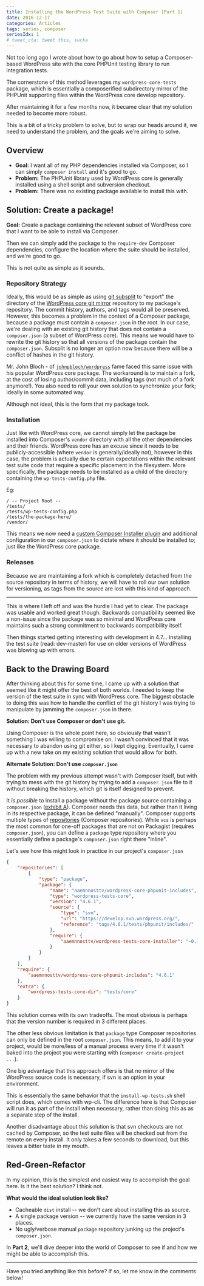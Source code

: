 ```yaml
---
title: Installing the WordPress Test Suite with Composer [Part 1]
date: 2016-12-17
categories: Articles
tags: series, composer
seriesIdx: 1
# tweet_cta: tweet this, sucka
---
```


Not too long ago I wrote about how to go about how to setup a Composer-based WordPress site with the core PHPUnit testing library to run integration tests.

The cornerstone of this method leverages my `wordpress-core-tests` package, which is essentially a composerified subdirectory mirror of the PHPUnit supporting files within the WordPress core develop repository.

After maintaining it for a few months now, it became clear that my solution needed to become more robust.

This is a bit of a tricky problem to solve, but to wrap our heads around it, we need to understand the problem, and the goals we're aiming to solve.

## Overview

- **Goal:** I want all of my PHP dependencies installed via Composer, so I can simply `composer install` and it's good to go.
- **Problem:** The PHPUnit library used by WordPress core is generally installed using a shell script and subversion checkout.
- **Problem:** There was no existing package available to install this with.

## Solution: Create a package!

**Goal:** Create a package containing the relevant subset of WordPress core that I want to be able to install via Composer.

Then we can simply add the package to the `require-dev` Composer dependencies, configure the location where the suite should be installed, and we're good to go.

This is not quite as simple as it sounds.

### Repository Strategy

Ideally, this would be as simple as using [git subsplit](https://github.com/dflydev/git-subsplit) to "export" the directory of the [WordPress core git mirror](git://develop.git.wordpress.org/) repository to my package's repository.  The commit history, authors, and tags would all be preserved. However, this becomes a problem in the context of a Composer package, because a package must contain a `composer.json` in the root. In our case, we're dealing with an existing git history that does not contain a `composer.json` (a subset of WordPress core). This means we would have to rewrite the git history so that all versions of the package contain the `composer.json`. Subsplit is no longer an option now because there will be a conflict of hashes in the git history.

Mr. John Bloch - of [`johnpbloch/wordpress`](https://packagist.org/packages/johnpbloch/wordpress) fame faced this same issue with his popular WordPress core package. The workaround is to maintain a fork, at the cost of losing author/commit data, including tags (not much of a fork anymore!). You also need to roll your own solution to synchronize your fork; ideally in some automated way.

Although not ideal, this is the form that my package took.

### Installation

Just like with WordPress core, we cannot simply let the package be installed into Composer's `vendor` directory with all the other dependencies and their friends. WordPress core has an excuse since it needs to be publicly-accessible (where `vendor` is generally/ideally not), however in this case, the problem is actually due to certain expectations within the relevant test suite code that require a specific placement in the filesystem. More specifically, the package needs to be installed as a child of the directory containing the `wp-tests-config.php` file.

Eg:
```
/ -- Project Root --
/tests/
/tests/wp-tests-config.php
/tests/the-package-here/
/vendor/
```

This means we now need a [custom Composer Installer plugin](https://github.com/aaemnnosttv/wordpress-tests-core-installer) and additional configuration in our `composer.json` to dictate where it should be installed to; just like the WordPress core package.

### Releases

Because we are maintaining a fork which is completely detached from the source repository in terms of history, we will have to roll our own solution for versioning, as tags from the source are lost with this kind of approach.

---

This is where I left off and was the hurdle I had yet to clear. The package was usable and worked great though. Backwards compatibility seemed like a non-issue since the package was so minimal and WordPress core maintains such a strong commitment to backwards compatibility itself.

Then things started getting interesting with development in 4.7... Installing the test suite (read: dev-master) for use on older versions of WordPress was blowing up with errors.

## Back to the Drawing Board

After thinking about this for some time, I came up with a solution that seemed like it might offer the best of both worlds. I needed to keep the version of the test suite in sync with WordPress core. The biggest obstacle to doing this was how to handle the conflict of the git history I was trying to manipulate by jamming the `composer.json` in there.

**Solution: Don't use Composer or don't use git.**

Using Composer is the whole point here, so obviously that wasn't something I was willing to compromise on. I wasn't convinced that it was necessary to abandon using git either, so I kept digging. Eventually, I came up with a new take on my existing solution that would allow for both.

**Alternate Solution: Don't use `composer.json`**

The problem with my previous attempt wasn't with Composer itself, but with trying to mess with the git history by trying to add a `composer.json` file to it without breaking the history, which git is itself designed to prevent.

It _is possible_ to install a package without the package source containing a `composer.json` ([exhibit A](https://wpackagist.org)). Composer needs this data, but rather than it living in its respective package, it can be defined "manually". Composer supports multiple types of [repositories](https://getcomposer.org/doc/05-repositories.md) (Composer repositories). While `vcs` is perhaps the most common for one-off packages that are not on Packagist (requires `composer.json`), you can define a `package` type repository where you essentially define a package's `composer.json` right there "inline".

Let's see how this might look in practice in our project's `composer.json`

```json
{
    "repositories": [
        {
            "type": "package",
            "package": {
                "name": "aaemnnosttv/wordpress-core-phpunit-includes",
                "type": "wordpress-tests-core",
                "version": "4.6.1",
                "source": {
                    "type": "svn",
                    "url": "https://develop.svn.wordpress.org/",
                    "reference": "tags/4.6.1/tests/phpunit/includes/"
                },
                "require": {
                    "aaemnnosttv/wordpress-tests-core-installer": "~0.1"
                }
            }
        }
    ],
    "require": {
        "aaemnnosttv/wordpress-core-phpunit-includes": "4.6.1"
    },
    "extra": {
        "wordpress-tests-core-dir": "tests/core"
    }
}
```

This solution comes with its own tradeoffs. The most obvious is perhaps that the version number is required in 3 different places.

The other less obvious limitation is that `package` type Composer repositories can only be defined in the root `composer.json`. This means, to add it to your project, would be more/less of a manual process every time if it wasn't baked into the project you were starting with (`composer create-project ...`).

One big advantage that this approach offers is that no mirror of the WordPress source code is necessary, if svn is an option in your environment.

This is essentially the same behavior that the `install-wp-tests.sh` shell script does, which comes with wp-cli. The difference here is that Composer will run it as part of the install when necessary, rather than doing this as as a separate step of the install.

Another disadvantage about this solution is that svn checkouts are not cached by Composer, so the test suite files will be checked out from the remote on every install. It only takes a few seconds to download, but this leaves a bitter taste in my mouth.

## Red-Green-Refactor

In my opinion, this is the simplest and easiest way to accomplish the goal here. Is it the best solution? I think not.

**What would the ideal solution look like?**

- Cacheable `dist` install -- we don't care about installing this as source.
- A single package version -- we currently have the same version in 3 places.
- No ugly/verbose manual `package` repository junking up the project's `composer.json`.

In **Part 2**, we'll dive deeper into the world of Composer to see if and how we might be able to accomplish this.

---

Have you tried anything like this before? If so, let me know in the comments below!
